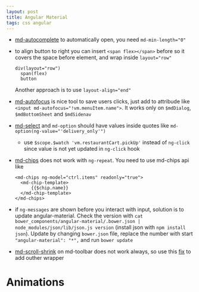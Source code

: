 ```yaml
---
layout: post
title: Angular Material
tags: css angular
---
```


* [md-autocomplete](https://material.angularjs.org/latest/demo/autocomplete) to
  automatically open, you need `md-min-length="0"`
* to align button to right you can insert `<span flex></span>` before so it
  covers the space before element, and wrap inside `layout="row"`

  ~~~
  div(layout="row")
    span(flex)
    button
  ~~~

  Another approach is to use `layout-align="end"`

* [md-autofocus](https://material.angularjs.org/1.0.4/api/directive/mdAutofocus)
  is nice tool to save users clicks, just add to attribude like `<input
  md-autofocus="!vm.menuItem.name">`. It works only on `$mdDialog`,
  `$mdBottomSheet` and `$mdSidenav`

* [md-select](https://material.angularjs.org/latest/api/directive/mdSelect) and
  `md-option` should have values inside quotes like
  `md-option(ng-value="'delivery_only'")`
  
  * use `$scope.$watch 'vm.restaurantCart.pickUp'` instead of `ng-click` since
    value is not yet updated in `ng-click` hook

* [md-chips](https://github.com/angular/material/issues/2829) does not work with
  `ng-repeat`. You need to use md-chips api like

  ~~~
  <md-chips ng-model="ctrl.items" readonly="true">
    <md-chip-template>
        {{$chip.name}}
    </md-chip-template>
  </md-chips>
  ~~~

* if `ng-messages` are shown before you interact with input, solution is to
  update angular-material. Check the version with `cat
  bower_components/angular-material/.bower.json | node_modules/json/lib/json.js
  version` (install json with `npm install json`). Update by changing
  `bower.json` file, replace the number with start `"angular-material": "*",`
  and run `bower update`

* [md-scroll-shrink](https://material.angularjs.org/latest/api/directive/mdToolbar)
  on md-toolbar does not work always, so use this
  [fix](http://codepen.io/mikkokam/pen/PqpZoN) to add outher wrapper

# Animations
